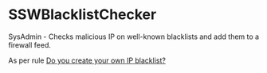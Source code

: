 # SSWBlacklistChecker
SysAdmin - Checks malicious IP on well-known blacklists and add them to a firewall feed.

As per rule [Do you create your own IP blacklist?](https://rules.ssw.com.au/do-you-create-your-own-ip-blacklist)
